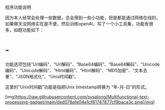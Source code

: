 程序功能说明

因为本人经常会处理一些数据，总会用到一些小功能，但是都是通过网络在线的，如果哪天没网络实在是不便，然后训练openAI，写了一个小工具集，功能有很多，如题功能如下：


# -
功能选项包括“Url编码”、“Url解码”、“Base64编码”、“Base64解码”、“Unicode编码”、“Unicode解码”、“Html编码”、“Html解码”、“MD5加密”、“文本去重”、“JSON格式化”、“Unix时间戳”。



这里的“Unix时间戳”功能是指把Unix timestamp转换为 “年-月-日”的形式。


[img]https://raw.githubusercontent.com/sysalong/Multifunctional-text-processing-gadget/main/ded078afe04e1cf61747877cf9baca3c.png[/img]
